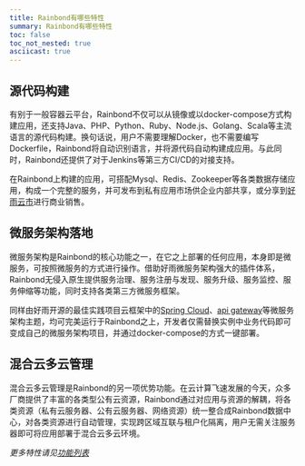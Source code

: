 ```yaml
---
title: Rainbond有哪些特性
summary: Rainbond有哪些特性
toc: false
toc_not_nested: true
asciicast: true
---
```


## 源代码构建

有别于一般容器云平台，Rainbond不仅可以从镜像或以docker-compose方式构建应用，还支持Java、PHP、Python、Ruby、Node.js、Golang、Scala等主流语言的源代码构建。换句话说，用户不需要理解Docker，也不需要编写Dockerfile，Rainbond将自动识别语言，并将源代码自动构建成应用。与此同时，Rainbond还提供了对于Jenkins等第三方CI/CD的对接支持。

在Rainbond上构建的应用，可搭配Mysql、Redis、Zookeeper等各类数据存储应用，构成一个完整的服务，并可发布到私有应用市场供企业内部共享，或分享到[好雨云市](http://app.goodrain.com/)进行商业销售。

## 微服务架构落地

微服务架构是Rainbond的核心功能之一，在它之上部署的任何应用，本身即是微服务，可按照微服务的方式进行操作。借助好雨微服务架构强大的插件体系，Rainbond无侵入原生提供服务治理、服务注册与发现、服务升级、服务监控、服务伸缩等功能，同时支持各类第三方微服务框架。

同样由好雨开源的最佳实践项目云框架中的[Spring Cloud](https://github.com/cloudframeworks-springcloud/user-guide-springcloud)、[api gateway](https://github.com/cloudframeworks-apigateway/user-guide-apigateway)等微服务架构主题，均可完美运行于Rainbond之上，开发者仅需替换实例中业务代码即可变成自己的微服务架构项目，并通过docker-compose的方式一键部署。

## 混合云多云管理

混合云多云管理是Rainbond的另一项优势功能。在云计算飞速发展的今天，众多厂商提供了丰富的各类型公有云资源，Rainbond通过对应用与资源的解耦，将各类资源（私有云服务器、公有云服务器、网络资源）统一整合成Rainbond数据中心，对各类资源进行自动管理，实现跨区域互联与租户化隔离，用户无需关注服务器即可将应用部署于混合云多云环境。

*更多特性请见[功能列表](https://github.com/goodrain/rainbond-docs/edit/master/v3.6/overview/edition.md)*
